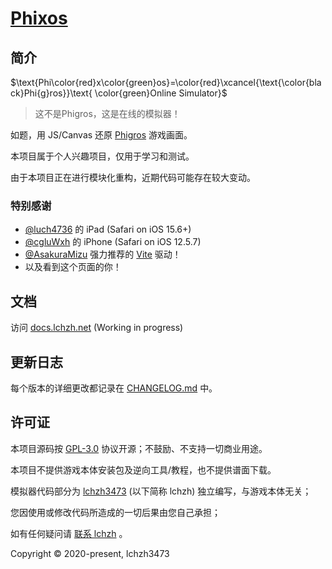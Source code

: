 # [Phixos](https://lchz&#104;3473.github.io/sim-phi/index)

## 简介

$\text{Phi\color{red}x\color{green}os}=\color{red}\xcancel{\text{\color{black}Phi{g}ros}}\text{ \color{green}Online Simulator}$

> 这不是Phi&#103;ros，这是在线的模拟器！

如题，用 JS/Canvas 还原 [Phi&#103;ros](https://www.taptap.com/app/165287) 游戏画面。

本项目属于个人兴趣项目，仅用于学习和测试。

由于本项目正在进行模块化重构，近期代码可能存在较大变动。

### 特别感谢

- [@luch4736](https://github.com/luch4736) 的 iPad (Safari on iOS 15.6+)
- [@cgluWxh](https://github.com/cgluWxh) 的 iPhone (Safari on iOS 12.5.7)
- [@AsakuraMizu](https://github.com/AsakuraMizu) 强力推荐的 [Vite](https://vitejs.dev) 驱动！
- 以及看到这个页面的你！

## 文档

访问 [docs.lchz&#104;.net](https://docs.lchz&#104;.net/project/sim-phi-core) (Working in progress)

## 更新日志

每个版本的详细更改都记录在 [CHANGELOG.md](CHANGELOG.md) 中。

## 许可证

本项目源码按 [GPL-3.0](LICENSE.txt) 协议开源；不鼓励、不支持一切商业用途。

本项目不提供游戏本体安装包及逆向工具/教程，也不提供谱面下载。

模拟器代码部分为 [lchz&#104;3473](https://space.bilibili.com/274753872) (以下简称 lchz&#104;) 独立编写，与游戏本体无关；

您因使用或修改代码所造成的一切后果由您自己承担；

如有任何疑问请 [联系 lchz&#104;](mailto:lchz%683473@163.com?subject=[GitHub]lchz%683473/sim-phi) 。

Copyright &copy; 2020-present, lchz&#104;3473
